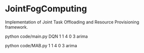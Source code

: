 # JointFogComputing
Implementation of Joint Task Offloading and Resource Provisioning framework.

python code/main.py DQN 1 1 4 0 3 arima

python code/MAB.py 1 1 4 0 3 arima

